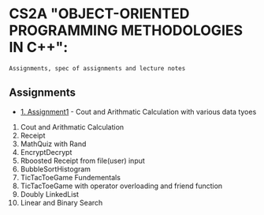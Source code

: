# CS2A "OBJECT-ORIENTED PROGRAMMING METHODOLOGIES IN C++":
```
Assignments, spec of assignments and lecture notes
```

## Assignments
* [1. Assignment1](https://github.com/cindyywang/CS2A_methology_17spr/blob/master/Assignment1/assignment1.cpp) - Cout and Arithmatic Calculation with various data tyoes
1. Cout and Arithmatic Calculation 
2. Receipt
3. MathQuiz with Rand
4. EncryptDecrypt
5. Rboosted Receipt from file(user) input
6. BubbleSortHistogram
7. TicTacToeGame Fundementals
8. TicTacToeGame with operator overloading and friend function
9. Doubly LinkedList
10. Linear and Binary Search
